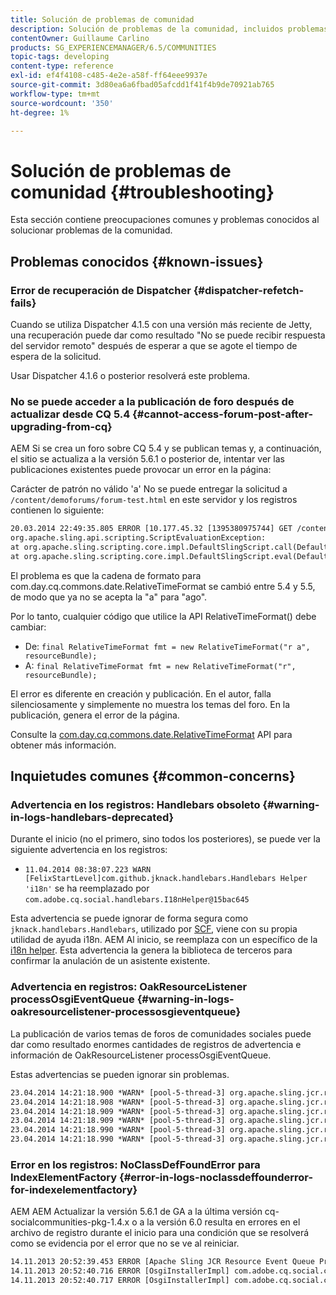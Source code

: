 ```yaml
---
title: Solución de problemas de comunidad
description: Solución de problemas de la comunidad, incluidos problemas conocidos
contentOwner: Guillaume Carlino
products: SG_EXPERIENCEMANAGER/6.5/COMMUNITIES
topic-tags: developing
content-type: reference
exl-id: ef4f4108-c485-4e2e-a58f-ff64eee9937e
source-git-commit: 3d80ea6a6fbad05afcdd1f41f4b9de70921ab765
workflow-type: tm+mt
source-wordcount: '350'
ht-degree: 1%

---
```


# Solución de problemas de comunidad {#troubleshooting}

Esta sección contiene preocupaciones comunes y problemas conocidos al solucionar problemas de la comunidad.

## Problemas conocidos {#known-issues}

### Error de recuperación de Dispatcher {#dispatcher-refetch-fails}

Cuando se utiliza Dispatcher 4.1.5 con una versión más reciente de Jetty, una recuperación puede dar como resultado &quot;No se puede recibir respuesta del servidor remoto&quot; después de esperar a que se agote el tiempo de espera de la solicitud.

Usar Dispatcher 4.1.6 o posterior resolverá este problema.

### No se puede acceder a la publicación de foro después de actualizar desde CQ 5.4 {#cannot-access-forum-post-after-upgrading-from-cq}

AEM Si se crea un foro sobre CQ 5.4 y se publican temas y, a continuación, el sitio se actualiza a la versión 5.6.1 o posterior de, intentar ver las publicaciones existentes puede provocar un error en la página:

Carácter de patrón no válido &#39;a&#39; No se puede entregar la solicitud a `/content/demoforums/forum-test.html` en este servidor y los registros contienen lo siguiente:

```xml
20.03.2014 22:49:35.805 ERROR [10.177.45.32 [1395380975744] GET /content/demoforums/forum-test.html HTTP/1.1] com.day.cq.wcm.tags.IncludeTag Error while executing script content.jsp
org.apache.sling.api.scripting.ScriptEvaluationException:
at org.apache.sling.scripting.core.impl.DefaultSlingScript.call(DefaultSlingScript.java:388)
at org.apache.sling.scripting.core.impl.DefaultSlingScript.eval(DefaultSlingScript.java:171)
```

El problema es que la cadena de formato para com.day.cq.commons.date.RelativeTimeFormat se cambió entre 5.4 y 5.5, de modo que ya no se acepta la &quot;a&quot; para &quot;ago&quot;.

Por lo tanto, cualquier código que utilice la API RelativeTimeFormat() debe cambiar:

* De: `final RelativeTimeFormat fmt = new RelativeTimeFormat("r a", resourceBundle);`
* A: `final RelativeTimeFormat fmt = new RelativeTimeFormat("r", resourceBundle);`

El error es diferente en creación y publicación. En el autor, falla silenciosamente y simplemente no muestra los temas del foro. En la publicación, genera el error de la página.

Consulte la [com.day.cq.commons.date.RelativeTimeFormat](https://developer.adobe.com/experience-manager/reference-materials/6-5/javadoc/com/day/cq/commons/date/RelativeTimeFormat.html) API para obtener más información.

## Inquietudes comunes {#common-concerns}

### Advertencia en los registros: Handlebars obsoleto {#warning-in-logs-handlebars-deprecated}

Durante el inicio (no el primero, sino todos los posteriores), se puede ver la siguiente advertencia en los registros:

* `11.04.2014 08:38:07.223 WARN [FelixStartLevel]com.github.jknack.handlebars.Handlebars Helper 'i18n'` se ha reemplazado por `com.adobe.cq.social.handlebars.I18nHelper@15bac645`

Esta advertencia se puede ignorar de forma segura como `jknack.handlebars.Handlebars`, utilizado por [SCF](scf.md#handlebarsjavascripttemplatinglanguage), viene con su propia utilidad de ayuda i18n. AEM Al inicio, se reemplaza con un específico de la [i18n helper](handlebars-helpers.md#i-n). Esta advertencia la genera la biblioteca de terceros para confirmar la anulación de un asistente existente.

### Advertencia en registros: OakResourceListener processOsgiEventQueue {#warning-in-logs-oakresourcelistener-processosgieventqueue}

La publicación de varios temas de foros de comunidades sociales puede dar como resultado enormes cantidades de registros de advertencia e información de OakResourceListener processOsgiEventQueue.

Estas advertencias se pueden ignorar sin problemas.

```xml
23.04.2014 14:21:18.900 *WARN* [pool-5-thread-3] org.apache.sling.jcr.resource.internal.OakResourceListener processOsgiEventQueue: Resource at /var/search-collections/ugc-sc/_m.frq/jcr:content not found, which is not expected for an added or modified node
23.04.2014 14:21:18.908 *WARN* [pool-5-thread-3] org.apache.sling.jcr.resource.internal.OakResourceListener processOsgiEventQueue: Resource at /var/search-collections/ugc-sc/_m.prx/jcr:content not found, which is not expected for an added or modified node
23.04.2014 14:21:18.909 *WARN* [pool-5-thread-3] org.apache.sling.jcr.resource.internal.OakResourceListener processOsgiEventQueue: Resource at /var/replication/data/1f799fb4-0aeb-4660-aadb-705657f16048/67/67699ab5-9d57-4c79-a755-2727ba9e6452/jcr:content not found, which is not expected for an added or modified node
23.04.2014 14:21:18.909 *WARN* [pool-5-thread-3] org.apache.sling.jcr.resource.internal.OakResourceListener processOsgiEventQueue: Resource at /var/replication/data/1f799fb4-0aeb-4660-aadb-705657f16048/67/67699ab5-9d57-4c79-a755-2727ba9e6452/jcr:content not found, which is not expected for an added or modified node
23.04.2014 14:21:18.990 *WARN* [pool-5-thread-3] org.apache.sling.jcr.resource.internal.OakResourceListener processOsgiEventQueue: Resource at /var/replication/data/1f799fb4-0aeb-4660-aadb-705657f16048/b9/b91f1690-87e8-41d8-a78e-cd2259f837c8/jcr:content not found, which is not expected for an added or modified node
23.04.2014 14:21:18.990 *WARN* [pool-5-thread-3] org.apache.sling.jcr.resource.internal.OakResourceListener processOsgiEventQueue: Resource at /var/replication/data/1f799fb4-0aeb-4660-aadb-705657f16048/b9/b91f1690-87e8-41d8-a78e-cd2259f837c8/jcr:content not found, which is not expected for an added or modified node
```

### Error en los registros: NoClassDefFoundError para IndexElementFactory {#error-in-logs-noclassdeffounderror-for-indexelementfactory}

AEM AEM Actualizar la versión 5.6.1 de GA a la última versión cq-socialcommunities-pkg-1.4.x o a la versión 6.0 resulta en errores en el archivo de registro durante el inicio para una condición que se resolverá como se evidencia por el error que no se ve al reiniciar.

```xml
14.11.2013 20:52:39.453 ERROR [Apache Sling JCR Resource Event Queue Processor for path '/'] com.adobe.cq.social.storage.index.impl.IndexService Error occurred while processing event java.util.ConcurrentModificationException
14.11.2013 20:52:40.716 ERROR [OsgiInstallerImpl] com.adobe.cq.social.cq-social-commons [CommentListProvider] Error during instantiation of the implementation object (java.lang.NoClassDefFoundError: com/adobe/cq/social/storage/index/IndexElementFactory) java.lang.NoClassDefFoundError: com/adobe/cq/social/storage/index/IndexElementFactory
14.11.2013 20:52:40.717 ERROR [OsgiInstallerImpl] com.adobe.cq.social.cq-social-commons [CommentListProvider] Failed creating the component instance; see log for reason
```
